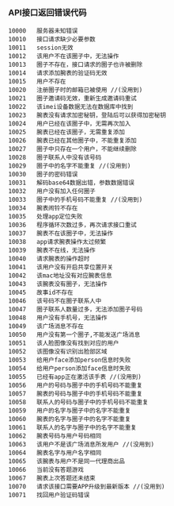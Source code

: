### API接口返回错误代码

	10000	服务器未知错误
	10010	接口请求缺少必要参数
	10011	session无效
	10012	该用户不在该圈子中，无法操作
	10013	圈子不存在，接口请求的圈子也许被删除
	10014	请求添加腕表的验证码无效
	10015	用户不存在
	10020	注册圈子时的邮箱已被使用 //(没用到)
	10021	圈子邀请码无效，重新生成邀请码重试
	10022	该imei设备数据无法在数据库中找到
	10023	腕表没有请求加密秘钥，登陆后可以获得加密秘钥
	10024	用户已经在该圈子中，无需再次加入
	10025	腕表已经在该圈子，无需重复添加
	10026	腕表已经在其他圈子中，不能重复添加
	10027	圈子中只存在一个用户，不能继续删除
	10028	圈子联系人中没有该号码
	10029	圈子中的名字不能重复 //(没用到)
	10030	圈子的密码错误
	10031	解码base64数据出错，参数数据错误
	10032	用户没有加入任何圈子
	10033	圈子中的手机号码不能重复 //(没用到)
	10034	腕表闹铃不存在
	10035	处理app定位失败
	10036	程序循环次数过多，再次请求接口重试
	10037	腕表不在该圈子中，无法操作
	10038	app请求腕表操作太过频繁
	10039	腕表不在线，无法操作
	10040	请求腕表的操作超时
	10041	该用户没有开启共享位置开关
	10042	该mac地址没有对应腕表信息
	10043	该腕表没有圈子，无法操作
	10045	故事id不存在
	10046	该号码不在圈子联系人中
	10047	圈子联系人数量过多，无法添加圈子号码
	10048	用户没有手机号，无法操作
	10049	该广场消息不存在
	10050	用户没有第一个圈子,不能发送广场消息
	10051	该人脸图像没有找到对应的用户
	10052	该图像没有识别出脸部区域
	10053	给用户face添加person信息时失败
	10054	给用户person添加face信息时失败
	10055	已经有app正在激活该手表 //(没用到)
	10056	用户的号码与圈子中的手机号码不能重复
	10057	腕表的号码与圈子中的手机号码不能重复
	10058	联系人的号码与圈子中的手机号码不能重复
	10059	用户的名字与圈子中的名字不能重复
	10060	腕表的名字与圈子中的名字不能重复
	10061	联系人的名字与圈子中的名字不能重复
	10062	腕表号码与用户号码相同
	10063	该用户不是该广场消息所发用户 //(没用到)
	10064	腕表名字与用户名字相同
	10065	该腕表与用户不是同一代理商出品
	10066	当前没有答题游戏
	10067	腕表上次答题还未结束
	10070	请求该接口需要APP升级到最新版本 //(没用到)
	10071	找回用户验证码错误
